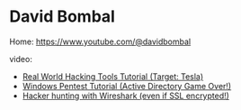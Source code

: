 # David Bombal
Home: https://www.youtube.com/@davidbombal

video:
- [Real World Hacking Tools Tutorial (Target: Tesla)](https://youtu.be/-jLbRnmGYaA)
- [Windows Pentest Tutorial (Active Directory Game Over!)](https://youtu.be/f8jGhLwCa28)
- [Hacker hunting with Wireshark (even if SSL encrypted!)](https://youtu.be/ObUgYDn1zZ0)
